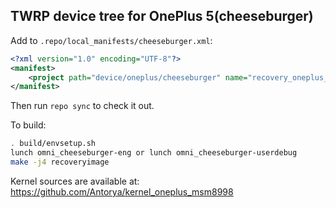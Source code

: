 ## TWRP device tree for OnePlus 5(cheeseburger)

Add to `.repo/local_manifests/cheeseburger.xml`:

```xml
<?xml version="1.0" encoding="UTF-8"?>
<manifest>
	<project path="device/oneplus/cheeseburger" name="recovery_oneplus_cheeseburger" remote="antorya" />
</manifest>
```

Then run `repo sync` to check it out.

To build:

```sh
. build/envsetup.sh
lunch omni_cheeseburger-eng or lunch omni_cheeseburger-userdebug
make -j4 recoveryimage
```

Kernel sources are available at: https://github.com/Antorya/kernel_oneplus_msm8998